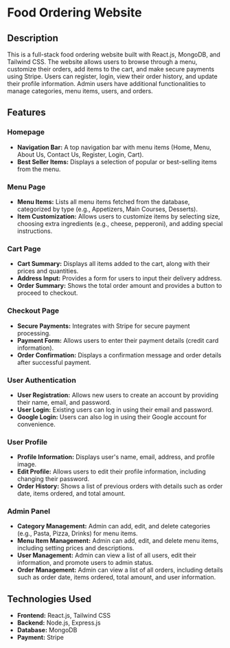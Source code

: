 # Food Ordering Website

## Description

This is a full-stack food ordering website built with React.js, MongoDB, and Tailwind CSS. The website allows users to browse through a menu, customize their orders, add items to the cart, and make secure payments using Stripe. Users can register, login, view their order history, and update their profile information. Admin users have additional functionalities to manage categories, menu items, users, and orders.

## Features

### Homepage
- **Navigation Bar:** A top navigation bar with menu items (Home, Menu, About Us, Contact Us, Register, Login, Cart).
- **Best Seller Items:** Displays a selection of popular or best-selling items from the menu.

### Menu Page
- **Menu Items:** Lists all menu items fetched from the database, categorized by type (e.g., Appetizers, Main Courses, Desserts).
- **Item Customization:** Allows users to customize items by selecting size, choosing extra ingredients (e.g., cheese, pepperoni), and adding special instructions.

### Cart Page
- **Cart Summary:** Displays all items added to the cart, along with their prices and quantities.
- **Address Input:** Provides a form for users to input their delivery address.
- **Order Summary:** Shows the total order amount and provides a button to proceed to checkout.

### Checkout Page
- **Secure Payments:** Integrates with Stripe for secure payment processing.
- **Payment Form:** Allows users to enter their payment details (credit card information).
- **Order Confirmation:** Displays a confirmation message and order details after successful payment.

### User Authentication
- **User Registration:** Allows new users to create an account by providing their name, email, and password.
- **User Login:** Existing users can log in using their email and password.
- **Google Login:** Users can also log in using their Google account for convenience.

### User Profile
- **Profile Information:** Displays user's name, email, address, and profile image.
- **Edit Profile:** Allows users to edit their profile information, including changing their password.
- **Order History:** Shows a list of previous orders with details such as order date, items ordered, and total amount.

### Admin Panel
- **Category Management:** Admin can add, edit, and delete categories (e.g., Pasta, Pizza, Drinks) for menu items.
- **Menu Item Management:** Admin can add, edit, and delete menu items, including setting prices and descriptions.
- **User Management:** Admin can view a list of all users, edit their information, and promote users to admin status.
- **Order Management:** Admin can view a list of all orders, including details such as order date, items ordered, total amount, and user information.

## Technologies Used

- **Frontend:** React.js, Tailwind CSS
- **Backend:** Node.js, Express.js
- **Database:** MongoDB
- **Payment:** Stripe
